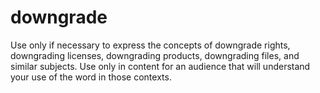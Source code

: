 # downgrade

Use only if necessary to express the concepts of downgrade rights, downgrading licenses, downgrading products, downgrading files, and similar subjects. Use only in content for an audience that will understand your use of the word in those contexts.
